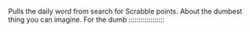 Pulls the daily word from search for Scrabble points. About the dumbest thing you can imagine. For the dumb ::::::::::::::::::
